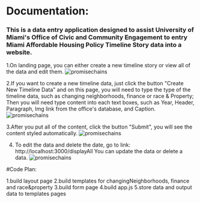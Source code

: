 # Documentation: #

### This is a data entry application designed to assist University of Miami's Office of Civic and Community Engagement to entry Miami Affordable Housing Policy Timeline Story data into a website. ###

1.On landing page, you can either create a new timeline story or view all of the data and edit them. 
![promisechains](https://cloud.githubusercontent.com/assets/13953268/24924656/86945d12-1ec3-11e7-8193-42658bbab9c2.png)

2.If you want to create a new timeline data, just click the button "Create New Timeline Data" and on this page, you will need to type the type of the timeline data, such as changing neighborhoods, finance or race & Property; Then you will need type content into each text boxes, such as Year, Header, Paragraph, Img link from the office's database, and Caption. 
![promisechains](https://cloud.githubusercontent.com/assets/13953268/24925420/33dbf924-1ec6-11e7-9830-62785db12190.png)

3.After you put all of the content, click the button "Submit", you will see the content styled automatically. 
![promisechains](https://cloud.githubusercontent.com/assets/13953268/24925457/5091d138-1ec6-11e7-816f-80c4c99466d9.png)

4. To edit the data and delete the date, go to link: http://localhost:3000/displayAll   You can update the data or delete a data. 
![promisechains](https://cloud.githubusercontent.com/assets/13953268/24925534/921e3be6-1ec6-11e7-9e4e-3822b0c91b4f.png)


#Code Plan:

1.build layout page
2.build templates for changingNeighborhoods, finance and race&property
3.build form page
4.build app.js
5.store data and output data to templates pages
